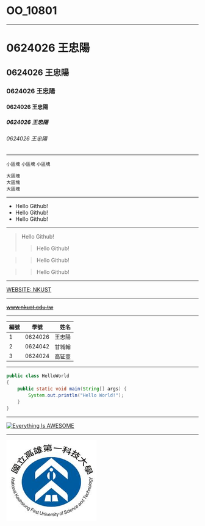 # OO_10801
***
# 0624026 王忠陽
## 0624026 王忠陽
### 0624026 王忠陽
#### 0624026 王忠陽
##### 0624026 王忠陽
###### 0624026 王忠陽

***

`小區塊`
`小區塊`
`小區塊`

```
大區塊
大區塊
大區塊
```

***

* Hello Github!
* Hello Github!
* Hello Github!

***

> Hello Github!
>> Hello Github!

>> Hello Github!

>> Hello Github!

***

[WEBSITE: NKUST](www.nkust.edu.tw)

***

~~www.nkust.edu.tw~~

***

|   編號 | 學號   |  姓名 |
| :----- |:-----:| -----:|
| 1 | 0624026 | 王忠陽 |
| 2 | 0624042 | 甘城翰 |
| 3 | 0624024 | 高钲壹 |

***

```java
public class HelloWorld
{
	public static void main(String[] args) {
		System.out.println("Hello World!");
	}
}
```

***

[![Everything Is AWESOME](https://img.youtube.com/vi/StTqXEQ2l-Y/0.jpg)](https://www.youtube.com/watch?v=StTqXEQ2l-Y "Everything Is AWESOME")

***

![NKFUST](NKFUST.jpg "高第一")


